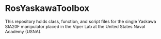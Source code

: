 # RosYaskawaToolbox

This repository holds class, function, and script files for the single Yaskawa SIA20F manipulator placed in the Viper Lab at the United States Naval Academy (USNA). 